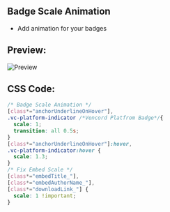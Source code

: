 ## Badge Scale Animation
- Add animation for your badges


## Preview:
<img src="[assets/Discord_r3ovjmXoWy.gif](https://raw.githubusercontent.com/sang765/Discord-CSS-Snippets/main/assets/Discord_r3ovjmXoWy.gif)" alt="Preview">



## CSS Code:
```css
/* Badge Scale Animation */
[class*="anchorUnderlineOnHover"],
.vc-platform-indicator /*Vencord Platfrom Badge*/{
  scale: 1;
  transition: all 0.5s;
}
[class*="anchorUnderlineOnHover"]:hover,
.vc-platform-indicator:hover {
  scale: 1.3;
}
/* Fix Embed Scale */
[class*="embedTitle_"],
[class*="embedAuthorName_"],
[class*="downloadLink_"] {
  scale: 1 !important;
}
```
